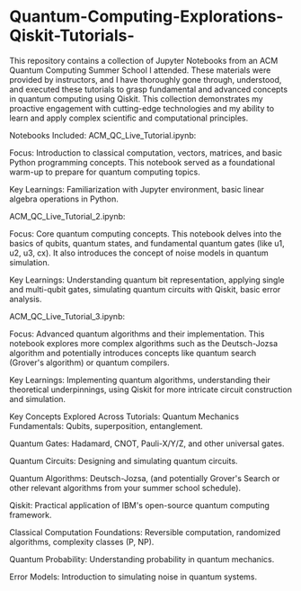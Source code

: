 # Quantum-Computing-Explorations-Qiskit-Tutorials-
This repository contains a collection of Jupyter Notebooks from an ACM Quantum Computing Summer School I attended. These materials were provided by instructors, and I have thoroughly gone through, understood, and executed these tutorials to grasp fundamental and advanced concepts in quantum computing using Qiskit.
This collection demonstrates my proactive engagement with cutting-edge technologies and my ability to learn and apply complex scientific and computational principles.

Notebooks Included:
ACM_QC_Live_Tutorial.ipynb:

Focus: Introduction to classical computation, vectors, matrices, and basic Python programming concepts. This notebook served as a foundational warm-up to prepare for quantum computing topics.

Key Learnings: Familiarization with Jupyter environment, basic linear algebra operations in Python.

ACM_QC_Live_Tutorial_2.ipynb:

Focus: Core quantum computing concepts. This notebook delves into the basics of qubits, quantum states, and fundamental quantum gates (like u1, u2, u3, cx). It also introduces the concept of noise models in quantum simulation.

Key Learnings: Understanding quantum bit representation, applying single and multi-qubit gates, simulating quantum circuits with Qiskit, basic error analysis.

ACM_QC_Live_Tutorial_3.ipynb:

Focus: Advanced quantum algorithms and their implementation. This notebook explores more complex algorithms such as the Deutsch-Jozsa algorithm and potentially introduces concepts like quantum search (Grover's algorithm) or quantum compilers.

Key Learnings: Implementing quantum algorithms, understanding their theoretical underpinnings, using Qiskit for more intricate circuit construction and simulation.

Key Concepts Explored Across Tutorials:
Quantum Mechanics Fundamentals: Qubits, superposition, entanglement.

Quantum Gates: Hadamard, CNOT, Pauli-X/Y/Z, and other universal gates.

Quantum Circuits: Designing and simulating quantum circuits.

Quantum Algorithms: Deutsch-Jozsa, (and potentially Grover's Search or other relevant algorithms from your summer school schedule).

Qiskit: Practical application of IBM's open-source quantum computing framework.

Classical Computation Foundations: Reversible computation, randomized algorithms, complexity classes (P, NP).

Quantum Probability: Understanding probability in quantum mechanics.

Error Models: Introduction to simulating noise in quantum systems.
